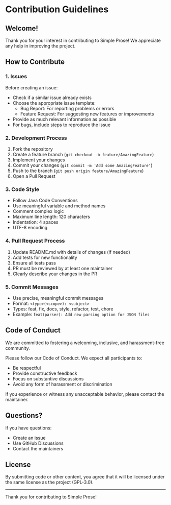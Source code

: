 # Contribution Guidelines

## Welcome!

Thank you for your interest in contributing to Simple Prose! We appreciate any help in improving the project.

## How to Contribute

### 1. Issues

Before creating an issue:
- Check if a similar issue already exists
- Choose the appropriate issue template:
  - Bug Report: For reporting problems or errors
  - Feature Request: For suggesting new features or improvements
- Provide as much relevant information as possible
- For bugs, include steps to reproduce the issue

### 2. Development Process

1. Fork the repository
2. Create a feature branch (`git checkout -b feature/AmazingFeature`)
3. Implement your changes
4. Commit your changes (`git commit -m 'Add some AmazingFeature'`)
5. Push to the branch (`git push origin feature/AmazingFeature`)
6. Open a Pull Request

### 3. Code Style

- Follow Java Code Conventions
- Use meaningful variable and method names
- Comment complex logic
- Maximum line length: 120 characters
- Indentation: 4 spaces
- UTF-8 encoding

### 4. Pull Request Process

1. Update README.md with details of changes (if needed)
2. Add tests for new functionality
3. Ensure all tests pass
4. PR must be reviewed by at least one maintainer
5. Clearly describe your changes in the PR

### 5. Commit Messages

- Use precise, meaningful commit messages
- Format: `<type>(<scope>): <subject>`
- Types: feat, fix, docs, style, refactor, test, chore
- Example: `feat(parser): Add new parsing option for JSON files`

## Code of Conduct

We are committed to fostering a welcoming, inclusive, and harassment-free community.

Please follow our Code of Conduct. We expect all participants to:
- Be respectful
- Provide constructive feedback
- Focus on substantive discussions
- Avoid any form of harassment or discrimination

If you experience or witness any unacceptable behavior, please contact the maintainer.

## Questions?

If you have questions:
- Create an issue
- Use GitHub Discussions
- Contact the maintainers

## License

By submitting code or other content, you agree that it will be licensed under the same license as the project (GPL-3.0).

---

Thank you for contributing to Simple Prose!